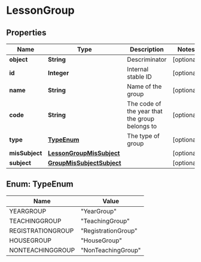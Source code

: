 
# LessonGroup

## Properties
Name | Type | Description | Notes
------------ | ------------- | ------------- | -------------
**object** | **String** | Descriminator |  [optional]
**id** | **Integer** | Internal stable ID |  [optional]
**name** | **String** | Name of the group |  [optional]
**code** | **String** | The code of the year that the group belongs to |  [optional]
**type** | [**TypeEnum**](#TypeEnum) | The type of group |  [optional]
**misSubject** | [**LessonGroupMisSubject**](LessonGroupMisSubject.md) |  |  [optional]
**subject** | [**GroupMisSubjectSubject**](GroupMisSubjectSubject.md) |  |  [optional]


<a name="TypeEnum"></a>
## Enum: TypeEnum
Name | Value
---- | -----
YEARGROUP | &quot;YearGroup&quot;
TEACHINGGROUP | &quot;TeachingGroup&quot;
REGISTRATIONGROUP | &quot;RegistrationGroup&quot;
HOUSEGROUP | &quot;HouseGroup&quot;
NONTEACHINGGROUP | &quot;NonTeachingGroup&quot;




